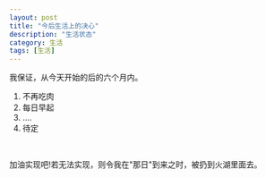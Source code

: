 ```yaml
---
layout: post
title: "今后生活上的决心"
description: "生活状态"
category: 生活
tags: [生活]
---
```


我保证，从今天开始的后的六个月内。
1. 不再吃肉
2. 每日早起
3. ....
4. 待定
<br/>

加油实现吧!若无法实现，则令我在"那日"到来之时，被扔到火湖里面去。

